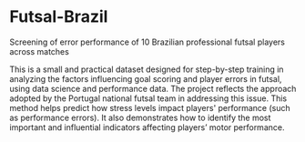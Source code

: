 # Futsal-Brazil
Screening of error performance of 10 Brazilian professional futsal players across matches 

This is a small and practical dataset designed for step-by-step training in analyzing the factors influencing goal scoring and player errors in futsal, using data science and performance data. The project reflects the approach adopted by the Portugal national futsal team in addressing this issue. This method helps predict how stress levels impact players' performance (such as performance errors). It also demonstrates how to identify the most important and influential indicators affecting players’ motor performance.
